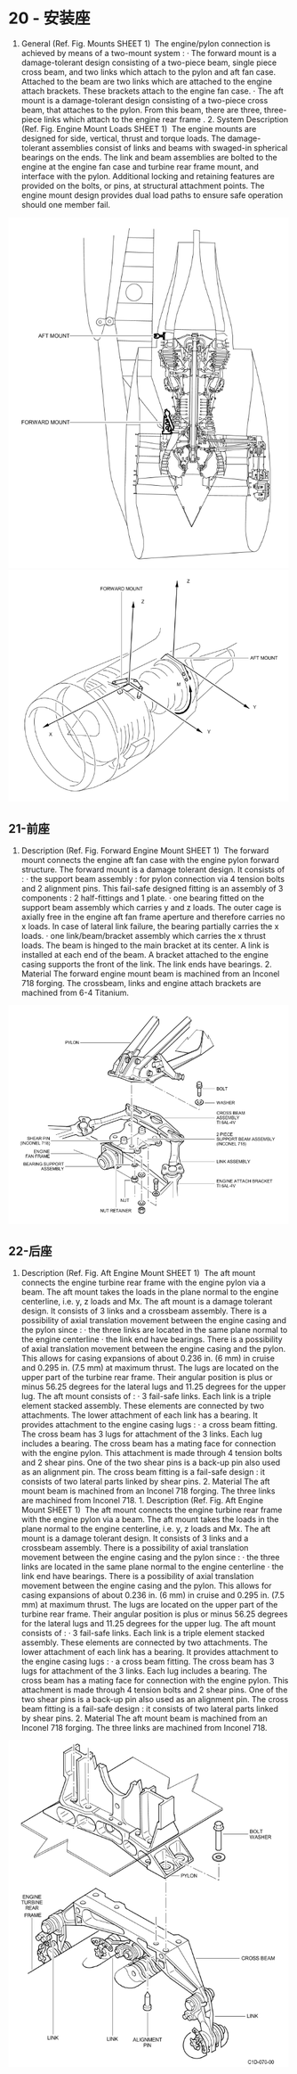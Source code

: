 # 20 - 安装座

1. General (Ref. Fig. Mounts SHEET 1)  The engine/pylon connection is achieved by means of a two-mount system : · The forward mount is a damage-tolerant design consisting of a two-piece beam, single piece cross beam, and two links which attach to the pylon and aft fan case. Attached to the beam are two links which are attached to the engine attach brackets. These brackets attach to the engine fan case. · The aft mount is a damage-tolerant design consisting of a two-piece cross beam, that attaches to the pylon. From this beam, there are three, three-piece links which attach to the engine rear frame . 2. System Description (Ref. Fig. Engine Mount Loads SHEET 1)  The engine mounts are designed for side, vertical, thrust and torque loads. The damage-tolerant assemblies consist of links and beams with swaged-in spherical bearings on the ends. The link and beam assemblies are bolted to the engine at the engine fan case and turbine rear frame mount, and interface with the pylon. Additional locking and retaining features are provided on the bolts, or pins, at structural attachment points. The engine mount design provides dual load paths to ensure safe operation should one member fail.

![mount](./fig/mount.png)
![mount-load](./fig/mount-load.png)

## 21-前座

1. Description (Ref. Fig. Forward Engine Mount SHEET 1)  The forward mount connects the engine aft fan case with the engine pylon forward structure. The forward mount is a damage tolerant design. It consists of : · the support beam assembly : for pylon connection via 4 tension bolts and 2 alignment pins. This fail-safe designed fitting is an assembly of 3 components : 2 half-fittings and 1 plate. · one bearing fitted on the support beam assembly which carries y and z loads. The outer cage is axially free in the engine aft fan frame aperture and therefore carries no x loads. In case of lateral link failure, the bearing partially carries the x loads. · one link/beam/bracket assembly which carries the x thrust loads. The beam is hinged to the main bracket at its center. A link is installed at each end of the beam. A bracket attached to the engine casing supports the front of the link. The link ends have bearings. 2. Material The forward engine mount beam is machined from an Inconel 718 forging. The crossbeam, links and engine attach brackets are machined from 6-4 Titanium.

![forward-engine-mount](./fig/forward-engine-mount.png)

## 22-后座

1. Description (Ref. Fig. Aft Engine Mount SHEET 1)  The aft mount connects the engine turbine rear frame with the engine pylon via a beam. The aft mount takes the loads in the plane normal to the engine centerline, i.e. y, z loads and Mx. The aft mount is a damage tolerant design. It consists of 3 links and a crossbeam assembly. There is a possibility of axial translation movement between the engine casing and the pylon since : · the three links are located in the same plane normal to the engine centerline · the link end have bearings. There is a possibility of axial translation movement between the engine casing and the pylon. This allows for casing expansions of about 0.236 in. (6 mm) in cruise and 0.295 in. (7.5 mm) at maximum thrust. The lugs are located on the upper part of the turbine rear frame. Their angular position is plus or minus 56.25 degrees for the lateral lugs and 11.25 degrees for the upper lug. The aft mount consists of : · 3 fail-safe links. Each link is a triple element stacked assembly. These elements are connected by two attachments. The lower attachment of each link has a bearing. It provides attachment to the engine casing lugs : · a cross beam fitting. The cross beam has 3 lugs for attachment of the 3 links. Each lug includes a bearing. The cross beam has a mating face for connection with the engine pylon. This attachment is made through 4 tension bolts and 2 shear pins. One of the two shear pins is a back-up pin also used as an alignment pin. The cross beam fitting is a fail-safe design : it consists of two lateral parts linked by shear pins. 2. Material The aft mount beam is machined from an Inconel 718 forging. The three links are machined from Inconel 718. 1. Description (Ref. Fig. Aft Engine Mount SHEET 1)  The aft mount connects the engine turbine rear frame with the engine pylon via a beam. The aft mount takes the loads in the plane normal to the engine centerline, i.e. y, z loads and Mx. The aft mount is a damage tolerant design. It consists of 3 links and a crossbeam assembly. There is a possibility of axial translation movement between the engine casing and the pylon since : · the three links are located in the same plane normal to the engine centerline · the link end have bearings. There is a possibility of axial translation movement between the engine casing and the pylon. This allows for casing expansions of about 0.236 in. (6 mm) in cruise and 0.295 in. (7.5 mm) at maximum thrust. The lugs are located on the upper part of the turbine rear frame. Their angular position is plus or minus 56.25 degrees for the lateral lugs and 11.25 degrees for the upper lug. The aft mount consists of : · 3 fail-safe links. Each link is a triple element stacked assembly. These elements are connected by two attachments. The lower attachment of each link has a bearing. It provides attachment to the engine casing lugs : · a cross beam fitting. The cross beam has 3 lugs for attachment of the 3 links. Each lug includes a bearing. The cross beam has a mating face for connection with the engine pylon. This attachment is made through 4 tension bolts and 2 shear pins. One of the two shear pins is a back-up pin also used as an alignment pin. The cross beam fitting is a fail-safe design : it consists of two lateral parts linked by shear pins. 2. Material The aft mount beam is machined from an Inconel 718 forging. The three links are machined from Inconel 718.

![aft-engine-mount](./fig/aft-engine-mount.png)